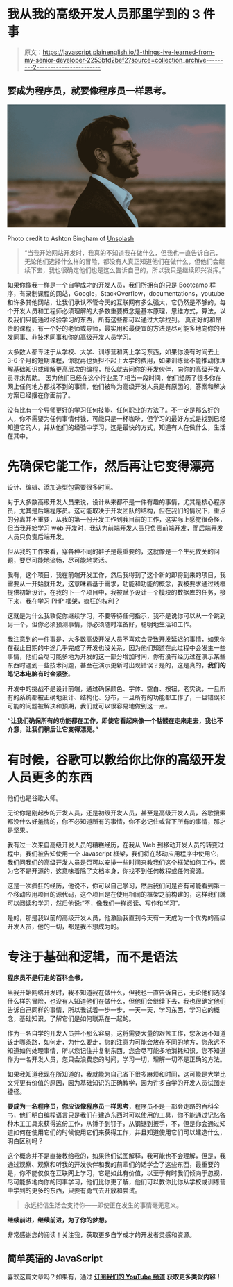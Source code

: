 # 我从我的高级开发人员那里学到的 3 件事

> 原文：<https://javascript.plainenglish.io/3-things-ive-learned-from-my-senior-developer-2253bfd2bef2?source=collection_archive---------2----------------------->

## 要成为程序员，就要像程序员一样思考。

![](img/03557403fadf8813fb2a6b679f6ded72.png)

Photo credit to Ashton Bingham of [Unsplash](https://unsplash.com/photos/EQFtEzJGERg)

> “当我开始网站开发时，我真的不知道我在做什么，但我也一直告诉自己，无论他们选择什么样的冒险，都没有人真正知道他们在做什么，但他们会继续下去，我也很确定他们也是这么告诉自己的，所以我只是继续即兴发挥。”

如果你像我一样是一个自学成才的开发人员，我们所拥有的只是 Bootcamp 程序，有录制课程的网站，Google，StackOverflow，documentations，youtube 和许多其他网站，让我们承认不管今天的互联网有多么强大，它仍然是不够的，每个开发人员和工程师必须理解的大多数重要概念是基本原理，思维方式，算法，以及我们只能通过经验学习的东西，所有这些都可以通过大学找到。 真正好的和昂贵的课程，有一个好的老师或导师，最实用和最便宜的方法是尽可能多地向你的开发同事、非技术同事和你的高级开发人员学习。

大多数人都专注于从学校、大学、训练营和网上学习东西，如果你没有时间去上 3-6 个月的短期课程，你就再也负担不起上大学的费用，如果训练营不能推动你理解基础知识或理解更高层次的编程，那么就去问你的开发伙伴，向你的高级开发人员寻求帮助。 因为他们已经在这个行业呆了相当一段时间，他们经历了很多你在网上任何地方都找不到的事情，他们被称为高级开发人员是有原因的，答案和解决方案已经摆在你面前了。

没有比有一个导师更好的学习任何技能、任何职业的方法了。不一定是那么好的人，你不需要为任何事情付钱，可能只是一杯咖啡，但学习的最好方式是找到已经知道它的人，并从他们的经验中学习，这是最快的方式，知道有人在做什么，生活在其中。

# 先确保它能工作，然后再让它变得漂亮

设计、编辑、添加造型包需要很多时间。

对于大多数高级开发人员来说，设计从来都不是一件有趣的事情，尤其是核心程序员，尤其是后端程序员。这可能取决于开发团队的结构，但在我们的情况下，重点的分离并不重要，从我的第一份开发工作到我目前的工作，这实际上感觉很奇怪，但当我开始学习 web 开发时，我认为前端开发人员只负责前端开发，而后端开发人员只负责后端开发。

但从我的工作来看，穿各种不同的鞋子是最重要的，这就像是一个生死攸关的问题，要尽可能地流畅，尽可能地灵活。

我有，这个项目，我在前端开发工作，然后我得到了这个新的即将到来的项目，我需要从一开始就开发，这意味着基于需求，功能和功能的概念，我被要求通过线框提供初始设计，在我的下一个项目中，我被赋予设计一个模块的数据库的任务，接下来，我在学习 PHP 框架，疯狂的权利？

这就是为什么我敦促你继续学习，不要等待任何指示，我不是说你可以从一个跳到另一个，但你必须预测事情，你必须随时准备好，聪明地生活和工作。

我注意到的一件事是，大多数高级开发人员不喜欢会导致开发延迟的事情，如果你在截止日期的中途几乎完成了开发也没关系，因为他们知道在此过程中会发生一些事情，他们会尽可能多地为开发的这一部分增加时间，你有没有经历过在演示某些东西时遇到一些技术问题，甚至在演示更新时出现错误？是的，这是真的，**我们的笔记本电脑有时会紧张**。

开发中的挑战不是设计前端，通过确保颜色、字体、空白、按钮，老实说，一旦所有的系统都被正确地设计、结构化、分布，一旦所有的功能都工作了，一旦错误和可能的问题被解决和预期，我们就可以很容易地做到这一点。

**“让我们确保所有的功能都在工作，即使它看起来像一个骷髅在走来走去，我也不介意，让我们稍后让它变得漂亮。”**

# 有时候，谷歌可以教给你比你的高级开发人员更多的东西

他们也是谷歌大师。

无论你是刚起步的开发人员，还是初级开发人员，甚至是高级开发人员，谷歌搜索都没什么好羞愧的，你不必知道所有的事情，你不必记住或背下所有的事情，那才是坚果。

我有过一次来自高级开发人员的糟糕经历，在我从 Web 到移动开发人员的转变过程中，我们被告知使用一个 Javascript 框架，我们将在移动应用程序中使用它，我们问我们的高级开发人员是否可以安排一些时间来教我们这个框架如何工作，因为它不是开源的，这意味着除了文档本身，你找不到任何教程或任何资源。

这是一次疯狂的经历，他说不，你可以自己学习，然后我们问是否有可能看到第一个移动应用项目的源代码，这个项目是在使用相同的框架之前构建的，这样我们就可以阅读和学习，然后他说:“不，像我们一样阅读、写作和学习”。

是的，那是我以前的高级开发人员，他激励我直到今天有一天成为一个优秀的高级开发人员，他的一切，都是我不想成为的。

# 专注于基础和逻辑，而不是语法

**程序员不是行走的百科全书，**

当我开始网络开发时，我不知道我在做什么，但我也一直告诉自己，无论他们选择什么样的冒险，也没有人知道他们在做什么，但他们会继续下去，我也很确定他们告诉自己同样的事情，所以我试着一步一步，一天一天，学习东西，学习它的概念，基础知识，了解它们是如何联系在一起的。

作为一名自学的开发人员并不那么容易，这将需要大量的艰苦工作，您永远不知道该走哪条路，如何走，为什么要走，您的注意力可能会放在不同的地方，您永远不知道如何处理事情，所以您记住并复制东西，您会尽可能多地消耗知识，您不知道作为一名开发人员，您只会浪费您的时间，学习一切，理解一切不是正确的方法。

如果我知道我现在所知道的，我就能为自己省下很多麻烦和时间，这可能是大学比文凭更有价值的原因，因为基础知识的正确教学，因为许多自学的开发人员试图走捷径。

**要成为一名程序员，你应该像程序员一样思考**，程序员不是一部会走路的百科全书，他们明白编程语言只是我们在建造东西时可以使用的工具，你不能通过记忆各种木工工具来获得这份工作，从锤子到钉子，从钢锯到扳手，不，但是你会通过知道如何在使用它们的时候使用它们来获得工作，并且知道使用它们可以建造什么，明白区别吗？

这个概念并不是直接教给我的，如果他们试图解释，我可能也不会理解，但是，我通过观察、观察和听我的开发伙伴和我的前辈们的话学会了这些东西，最重要的是，你不能仅仅在互联网上学习，它是如此有价值，以至于有时我们倾向于忽视，尽可能多地向你的同事学习，他们比你更了解，他们可以教你比你从学校或训练营中学到的更多的东西，只要有勇气去开放和尝试。

> 永远相信生活会支持你——即使正在发生的事情毫无意义。

**继续前进，继续前进，为了你的梦想。**

非常感谢您的阅读！关注我，获取更多自学成才的开发者灵感和资源。

## 简单英语的 JavaScript

喜欢这篇文章吗？如果有，通过 [**订阅我们的 YouTube 频道**](https://www.youtube.com/channel/UCtipWUghju290NWcn8jhyAw) **获取更多类似内容！**